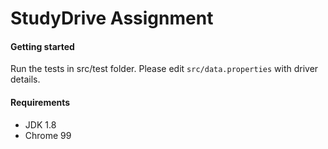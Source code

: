# StudyDrive Assignment

#### Getting started

Run the tests in src/test folder. Please edit `src/data.properties` with driver details.

#### Requirements

- JDK 1.8
- Chrome 99